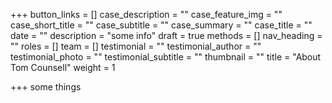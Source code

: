 +++
button_links = []
case_description = ""
case_feature_img = ""
case_short_title = ""
case_subtitle = ""
case_summary = ""
case_title = ""
date = ""
description = "some info"
draft = true
methods = []
nav_heading = ""
roles = []
team = []
testimonial = ""
testimonial_author = ""
testimonial_photo = ""
testimonial_subtitle = ""
thumbnail = ""
title = "About Tom Counsell"
weight = 1

+++
some things